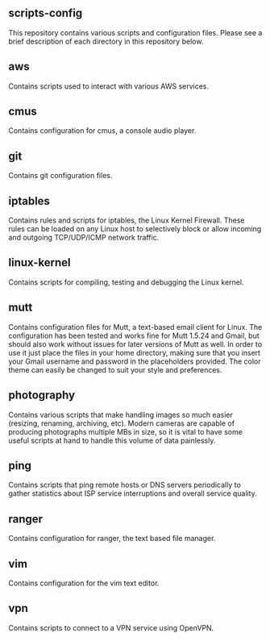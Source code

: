 scripts-config
--------------
This repository contains various scripts and configuration files. Please see a
brief description of each directory in this repository below.

## aws
Contains scripts used to interact with various AWS services.

## cmus
Contains configuration for cmus, a console audio player.

## git
Contains git configuration files.

## iptables
Contains rules and scripts for iptables, the Linux Kernel Firewall. These rules
can be loaded on any Linux host to selectively block or allow incoming and
outgoing TCP/UDP/ICMP network traffic.

## linux-kernel
Contains scripts for compiling, testing and debugging the Linux kernel.

## mutt
Contains configuration files for Mutt, a text-based email client for Linux. The
configuration has been tested and works fine for Mutt 1.5.24 and Gmail, but
should also work without issues for later versions of Mutt as well. In order to
use it just place the files in your home directory, making sure that you insert
your Gmail username and password in the placeholders provided. The color theme
can easily be changed to suit your style and preferences.

## photography
Contains various scripts that make handling images so much easier (resizing,
renaming, archiving, etc). Modern cameras are capable of producing photographs
multiple MBs in size, so it is vital to have some useful scripts at hand to
handle this volume of data painlessly.

## ping
Contains scripts that ping remote hosts or DNS servers periodically to gather
statistics about ISP service interruptions and overall service quality.

## ranger
Contains configuration for ranger, the text based file manager.

## vim
Contains configuration for the vim text editor.

## vpn
Contains scripts to connect to a VPN service using OpenVPN.

